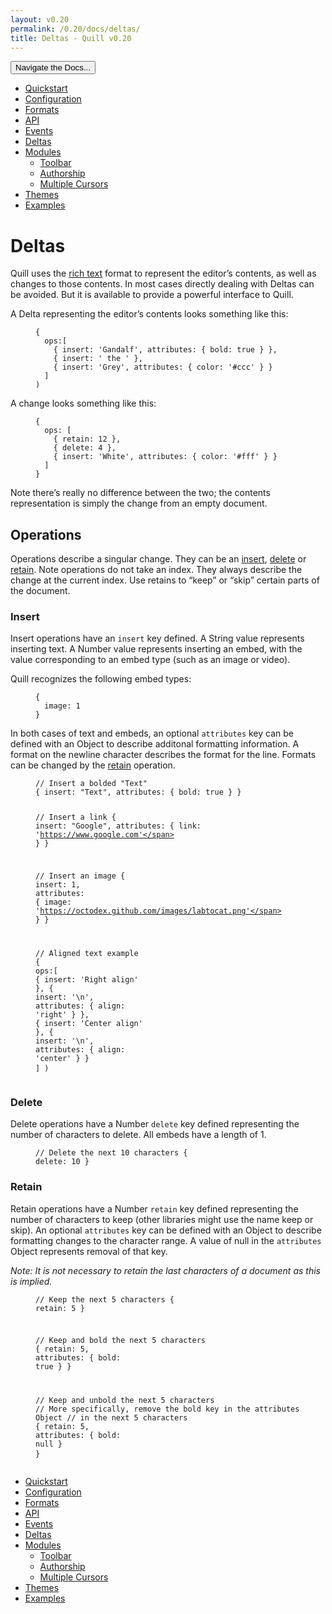 ```yaml
---
layout: v0.20
permalink: /0.20/docs/deltas/
title: Deltas - Quill v0.20
---
```

<div class="container">
  <div id="sidebar-dropdown">
    <div class="btn-group">
      <button class="btn btn-default dropdown-toggle" data-toggle="dropdown"
      type="button">Navigate the Docs... <span class="caret"></span></button>
      <ul class="dropdown-menu" role="menu">
        <li>
          <a href="/0.20/docs/quickstart/">Quickstart</a>
        </li>
        <li>
          <a href="/0.20/docs/configuration/">Configuration</a>
        </li>
        <li>
          <a href="/0.20/docs/formats/">Formats</a>
        </li>
        <li>
          <a href="/0.20/docs/api/">API</a>
        </li>
        <li>
          <a href="/0.20/docs/events/">Events</a>
        </li>
        <li class="active">
          <a href="/0.20/docs/deltas/">Deltas</a>
        </li>
        <li>
          <a href="/0.20/docs/modules/">Modules</a>
          <ul>
            <li>
              <a href="/0.20/docs/modules/toolbar/">Toolbar</a>
            </li>
            <li>
              <a href="/0.20/docs/modules/authorship/">Authorship</a>
            </li>
            <li>
              <a href="/0.20/docs/modules/multi-cursors/">Multiple Cursors</a>
            </li>
          </ul>
        </li>
        <li>
          <a href="/0.20/docs/themes/">Themes</a>
        </li>
        <li>
          <a href="/0.20/examples/">Examples</a>
        </li>
      </ul>
    </div>
  </div>
  <div class="row">
    <div class="col-sm-9" id="docs-container">
      <h1 id="deltas">Deltas</h1>
      <p>Quill uses the <a href="https://github.com/ottypes/rich-text">rich
      text</a> format to represent the editor’s contents, as well as changes to
      those contents. In most cases directly dealing with Deltas can be
      avoided. But it is available to provide a powerful interface to
      Quill.</p>
      <p>A Delta representing the editor’s contents looks something like
      this:</p>
      <figure class="highlight">
        <pre>
<code class="language-javascript" data-lang="javascript"><span class=
"p">{</span>
  <span class="nl">ops</span><span class="p">:[</span>
    <span class="p">{</span> <span class="na">insert</span><span class=
"p">:</span> <span class="s1">'Gandalf'</span><span class=
"p">,</span> <span class="na">attributes</span><span class=
"p">:</span> <span class="p">{</span> <span class="na">bold</span><span class=
"p">:</span> <span class="kc">true</span> <span class="p">}</span> <span class=
"p">},</span>
    <span class="p">{</span> <span class="na">insert</span><span class=
"p">:</span> <span class="s1">' the '</span> <span class="p">},</span>
    <span class="p">{</span> <span class="na">insert</span><span class=
"p">:</span> <span class="s1">'Grey'</span><span class=
"p">,</span> <span class="na">attributes</span><span class=
"p">:</span> <span class="p">{</span> <span class="na">color</span><span class=
"p">:</span> <span class="s1">'#ccc'</span> <span class=
"p">}</span> <span class="p">}</span>
  <span class="p">]</span>
<span class="p">)</span></code>
</pre>
      </figure>
      <p>A change looks something like this:</p>
      <figure class="highlight">
        <pre>
<code class="language-javascript" data-lang="javascript"><span class=
"p">{</span>
  <span class="nl">ops</span><span class="p">:</span> <span class="p">[</span>
    <span class="p">{</span> <span class="na">retain</span><span class=
"p">:</span> <span class="mi">12</span> <span class="p">},</span>
    <span class="p">{</span> <span class="na">delete</span><span class=
"p">:</span> <span class="mi">4</span> <span class="p">},</span>
    <span class="p">{</span> <span class="na">insert</span><span class=
"p">:</span> <span class="s1">'White'</span><span class=
"p">,</span> <span class="na">attributes</span><span class=
"p">:</span> <span class="p">{</span> <span class="na">color</span><span class=
"p">:</span> <span class="s1">'#fff'</span> <span class=
"p">}</span> <span class="p">}</span>
  <span class="p">]</span>
<span class="p">}</span></code>
</pre>
      </figure>
      <p>Note there’s really no difference between the two; the contents
      representation is simply the change from an empty document.</p>
      <h2 id="operations">Operations</h2>
      <p>Operations describe a singular change. They can be an <a href=
      "#insert">insert</a>, <a href="#delete">delete</a> or <a href=
      "#retain">retain</a>. Note operations do not take an index. They always
      describe the change at the current index. Use retains to “keep” or “skip”
      certain parts of the document.</p>
      <h3 id="insert">Insert</h3>
      <p>Insert operations have an <code class=
      "highlighter-rouge">insert</code> key defined. A String value represents
      inserting text. A Number value represents inserting an embed, with the
      value corresponding to an embed type (such as an image or video).</p>
      <p>Quill recognizes the following embed types:</p>
      <figure class="highlight">
        <pre>
<code class="language-javascript" data-lang="javascript"><span class=
"p">{</span>
  <span class="nl">image</span><span class="p">:</span> <span class=
"mi">1</span>
<span class="p">}</span></code>
</pre>
      </figure>
      <p>In both cases of text and embeds, an optional <code class=
      "highlighter-rouge">attributes</code> key can be defined with an Object
      to describe additonal formatting information. A format on the newline
      character describes the format for the line. Formats can be changed by
      the <a href="#retain">retain</a> operation.</p>
      <figure class="highlight">
        <pre>
<code class="language-javascript" data-lang="javascript"><span class=
"c1">// Insert a bolded "Text"</span>
<span class="p">{</span> <span class="nl">insert</span><span class=
"p">:</span> <span class="s2">"Text"</span><span class=
"p">,</span> <span class="nx">attributes</span><span class=
"err">:</span> <span class="p">{</span> <span class=
"nl">bold</span><span class="p">:</span> <span class=
"kc">true</span> <span class="p">}</span> <span class="p">}</span>

<span class="c1">// Insert a link</span>
<span class="p">{</span> <span class="nl">insert</span><span class=
"p">:</span> <span class="s2">"Google"</span><span class=
"p">,</span> <span class="nx">attributes</span><span class=
"err">:</span> <span class="p">{</span> <span class=
"nl">link</span><span class="p">:</span> <span class=
"s1">'https://www.google.com'</span> <span class="p">}</span> <span class=
"p">}</span>

<span class="c1">// Insert an image</span>
<span class="p">{</span>
  <span class="nl">insert</span><span class="p">:</span> <span class=
"mi">1</span><span class="p">,</span>
  <span class="nx">attributes</span><span class="err">:</span> <span class=
"p">{</span>
    <span class="nl">image</span><span class="p">:</span> <span class=
"s1">'https://octodex.github.com/images/labtocat.png'</span>
  <span class="p">}</span>
<span class="p">}</span>

<span class="c1">// Aligned text example</span>
<span class="p">{</span>
  <span class="nl">ops</span><span class="p">:[</span>
    <span class="p">{</span> <span class="na">insert</span><span class=
"p">:</span> <span class="s1">'Right align'</span> <span class="p">},</span>
    <span class="p">{</span> <span class="na">insert</span><span class=
"p">:</span> <span class="s1">'\n'</span><span class="p">,</span> <span class=
"na">attributes</span><span class="p">:</span> <span class=
"p">{</span> <span class="na">align</span><span class="p">:</span> <span class=
"s1">'right'</span> <span class="p">}</span> <span class="p">},</span>
    <span class="p">{</span> <span class="na">insert</span><span class=
"p">:</span> <span class="s1">'Center align'</span> <span class="p">},</span>
    <span class="p">{</span> <span class="na">insert</span><span class=
"p">:</span> <span class="s1">'\n'</span><span class="p">,</span> <span class=
"na">attributes</span><span class="p">:</span> <span class=
"p">{</span> <span class="na">align</span><span class="p">:</span> <span class=
"s1">'center'</span> <span class="p">}</span> <span class="p">}</span>
  <span class="p">]</span>
<span class="p">)</span></code>
</pre>
      </figure>
      <h3 id="delete">Delete</h3>
      <p>Delete operations have a Number <code class=
      "highlighter-rouge">delete</code> key defined representing the number of
      characters to delete. All embeds have a length of 1.</p>
      <figure class="highlight">
        <pre>
<code class="language-javascript" data-lang="javascript"><span class=
"c1">// Delete the next 10 characters</span>
<span class="p">{</span> <span class="nl">delete</span><span class=
"p">:</span> <span class="mi">10</span> <span class="p">}</span></code>
</pre>
      </figure>
      <h3 id="retain">Retain</h3>
      <p>Retain operations have a Number <code class=
      "highlighter-rouge">retain</code> key defined representing the number of
      characters to keep (other libraries might use the name keep or skip). An
      optional <code class="highlighter-rouge">attributes</code> key can be
      defined with an Object to describe formatting changes to the character
      range. A value of null in the <code class=
      "highlighter-rouge">attributes</code> Object represents removal of that
      key.</p>
      <p><em>Note: It is not necessary to retain the last characters of a
      document as this is implied.</em></p>
      <figure class="highlight">
        <pre>
<code class="language-javascript" data-lang="javascript"><span class=
"c1">// Keep the next 5 characters</span>
<span class="p">{</span> <span class="nl">retain</span><span class=
"p">:</span> <span class="mi">5</span> <span class="p">}</span>

<span class="c1">// Keep and bold the next 5 characters</span>
<span class="p">{</span> <span class="nl">retain</span><span class=
"p">:</span> <span class="mi">5</span><span class="p">,</span> <span class=
"nx">attributes</span><span class="err">:</span> <span class=
"p">{</span> <span class="nl">bold</span><span class="p">:</span> <span class=
"kc">true</span> <span class="p">}</span> <span class="p">}</span>

<span class="c1">// Keep and unbold the next 5 characters</span>
<span class=
"c1">// More specifically, remove the bold key in the attributes Object</span>
<span class="c1">// in the next 5 characters</span>
<span class="p">{</span> <span class="nl">retain</span><span class=
"p">:</span> <span class="mi">5</span><span class="p">,</span> <span class=
"nx">attributes</span><span class="err">:</span> <span class=
"p">{</span> <span class="nl">bold</span><span class="p">:</span> <span class=
"kc">null</span> <span class="p">}</span> <span class="p">}</span></code>
</pre>
      </figure>
    </div>
    <div class="col-sm-3" id="sidebar-container">
      <div class="sidebar-nav" data-offset-top="40" data-spy="affix">
        <ul class="nav">
          <li>
            <a href="/0.20/docs/quickstart/">Quickstart</a>
          </li>
          <li>
            <a href="/0.20/docs/configuration/">Configuration</a>
          </li>
          <li>
            <a href="/0.20/docs/formats/">Formats</a>
          </li>
          <li>
            <a href="/0.20/docs/api/">API</a>
          </li>
          <li>
            <a href="/0.20/docs/events/">Events</a>
          </li>
          <li class="active">
            <a href="/0.20/docs/deltas/">Deltas</a>
          </li>
          <li>
            <a href="/0.20/docs/modules/">Modules</a>
            <ul class="nav">
              <li>
                <a href="/0.20/docs/modules/toolbar/">Toolbar</a>
              </li>
              <li>
                <a href="/0.20/docs/modules/authorship/">Authorship</a>
              </li>
              <li>
                <a href="/0.20/docs/modules/multi-cursors/">Multiple
                Cursors</a>
              </li>
            </ul>
          </li>
          <li>
            <a href="/0.20/docs/themes/">Themes</a>
          </li>
          <li>
            <a href="/0.20/examples/">Examples</a>
          </li>
        </ul>
      </div>
    </div>
  </div>
</div>
<script src="//code.jquery.com/jquery-3.0.0.min.js"></script>
<script src="//netdna.bootstrapcdn.com/bootstrap/3.3.4/js/bootstrap.min.js"></script>